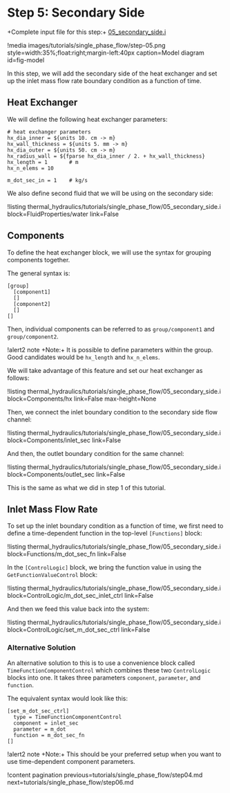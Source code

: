 # Step 5: Secondary Side

+Complete input file for this step:+  [05_secondary_side.i](thermal_hydraulics/tutorials/single_phase_flow/05_secondary_side.i)

!media images/tutorials/single_phase_flow/step-05.png
       style=width:35%;float:right;margin-left:40px
       caption=Model diagram
       id=fig-model


In this step, we will add the secondary side of the heat exchanger and set up the inlet mass flow
rate boundary condition as a function of time.

## Heat Exchanger

We will define the following heat exchanger parameters:

```
# heat exchanger parameters
hx_dia_inner = ${units 10. cm -> m}
hx_wall_thickness = ${units 5. mm -> m}
hx_dia_outer = ${units 50. cm -> m}
hx_radius_wall = ${fparse hx_dia_inner / 2. + hx_wall_thickness}
hx_length = 1       # m
hx_n_elems = 10

m_dot_sec_in = 1    # kg/s
```

We also define second fluid that we will be using on the secondary side:

!listing thermal_hydraulics/tutorials/single_phase_flow/05_secondary_side.i
         block=FluidProperties/water
         link=False


## Components

To define the heat exchanger block, we will use the syntax for grouping components together.

The general syntax is:

```
[group]
  [component1]
  []
  [component2]
  []
[]
```

Then, individual components can be referred to as `group/component1` and `group/component2`.

!alert2 note
+Note:+ It is possible to define parameters within the group.
Good candidates would be `hx_length` and `hx_n_elems`.

We will take advantage of this feature and set our heat exchanger as follows:

!listing thermal_hydraulics/tutorials/single_phase_flow/05_secondary_side.i
         block=Components/hx
         link=False
         max-height=None

Then, we connect the inlet boundary condition to the secondary side flow channel:

!listing thermal_hydraulics/tutorials/single_phase_flow/05_secondary_side.i
         block=Components/inlet_sec
         link=False

And then, the outlet boundary condition for the same channel:

!listing thermal_hydraulics/tutorials/single_phase_flow/05_secondary_side.i
         block=Components/outlet_sec
         link=False

This is the same as what we did in step 1 of this tutorial.


## Inlet Mass Flow Rate

To set up the inlet boundary condition as a function of time, we first need to define a time-dependent
function in the top-level `[Functions]` block:

!listing thermal_hydraulics/tutorials/single_phase_flow/05_secondary_side.i
         block=Functions/m_dot_sec_fn
         link=False

In the `[ControlLogic]` block, we bring the function value in using the `GetFunctionValueControl`
block:

!listing thermal_hydraulics/tutorials/single_phase_flow/05_secondary_side.i
         block=ControlLogic/m_dot_sec_inlet_ctrl
         link=False

And then we feed this value back into the system:

!listing thermal_hydraulics/tutorials/single_phase_flow/05_secondary_side.i
         block=ControlLogic/set_m_dot_sec_ctrl
         link=False


### Alternative Solution

An alternative solution to this is to use a convenience block called `TimeFunctionComponentControl`
which combines these two `ControlLogic` blocks into one.
It takes three parameters `component`, `parameter`, and `function`.

The equivalent syntax would look like this:

```
[set_m_dot_sec_ctrl]
  type = TimeFunctionComponentControl
  component = inlet_sec
  parameter = m_dot
  function = m_dot_sec_fn
[]
```

!alert2 note
+Note:+ This should be your preferred setup when you want to use time-dependent component parameters.


!content pagination previous=tutorials/single_phase_flow/step04.md
                    next=tutorials/single_phase_flow/step06.md
